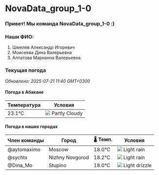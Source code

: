 # NovaData_group_1-0
### Привет! Мы команда NovaData_group_1-0 :)

### Наши ФИО:
1. Шмелев Александр Игоревич
2. Моисеева Дина Валерьевна
3. Алпатова Марианна Валерьевна

### Текущая погода
<!-- WEATHER:START -->
_Обновлено: 2025-07-21 11:40 GMT+0300_

#### Погода в Абакане

| Температура | Условия |
|-------------|----------|
| 23.1°C     | ![](https://cdn.weatherapi.com/weather/64x64/day/116.png) Partly Cloudy |

#### Погода в наших городах

| Член команды  | Город               | 🌡️ Темп.  | Условия          |
|---------------|---------------------|-----------|--------------------|
| @aytomaximo    | Moscow              |   18.0°C | ![](https://cdn.weatherapi.com/weather/64x64/day/296.png) Light rain   |
| @sychtx        | Nizhny Novgorod     |   18.2°C | ![](https://cdn.weatherapi.com/weather/64x64/day/296.png) Light rain   |
| @Dina_Mo       | Stupino             |   18.0°C | ![](https://cdn.weatherapi.com/weather/64x64/day/266.png) Light drizzle |

<!-- WEATHER:END -->
